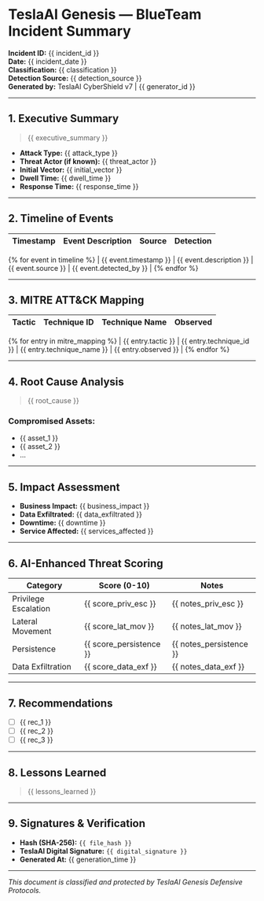 # TeslaAI Genesis — BlueTeam Incident Summary

**Incident ID:** {{ incident_id }}  
**Date:** {{ incident_date }}  
**Classification:** {{ classification }}  
**Detection Source:** {{ detection_source }}  
**Generated by:** TeslaAI CyberShield v7 | {{ generator_id }}  

---

## 1. Executive Summary

> {{ executive_summary }}

- **Attack Type:** {{ attack_type }}
- **Threat Actor (if known):** {{ threat_actor }}
- **Initial Vector:** {{ initial_vector }}
- **Dwell Time:** {{ dwell_time }}  
- **Response Time:** {{ response_time }}

---

## 2. Timeline of Events

| Timestamp | Event Description                         | Source            | Detection |
|-----------|--------------------------------------------|-------------------|-----------|
{% for event in timeline %}
| {{ event.timestamp }} | {{ event.description }} | {{ event.source }} | {{ event.detected_by }} |
{% endfor %}

---

## 3. MITRE ATT&CK Mapping

| Tactic             | Technique ID | Technique Name                   | Observed |
|--------------------|--------------|----------------------------------|----------|
{% for entry in mitre_mapping %}
| {{ entry.tactic }} | {{ entry.technique_id }} | {{ entry.technique_name }} | {{ entry.observed }} |
{% endfor %}

---

## 4. Root Cause Analysis

> {{ root_cause }}

### Compromised Assets:
- {{ asset_1 }}
- {{ asset_2 }}
- ...

---

## 5. Impact Assessment

- **Business Impact:** {{ business_impact }}
- **Data Exfiltrated:** {{ data_exfiltrated }}
- **Downtime:** {{ downtime }}
- **Service Affected:** {{ services_affected }}

---

## 6. AI-Enhanced Threat Scoring

| Category          | Score (0-10) | Notes |
|-------------------|--------------|-------|
| Privilege Escalation | {{ score_priv_esc }} | {{ notes_priv_esc }} |
| Lateral Movement     | {{ score_lat_mov }} | {{ notes_lat_mov }} |
| Persistence          | {{ score_persistence }} | {{ notes_persistence }} |
| Data Exfiltration    | {{ score_data_exf }} | {{ notes_data_exf }} |

---

## 7. Recommendations

- [ ] {{ rec_1 }}
- [ ] {{ rec_2 }}
- [ ] {{ rec_3 }}

---

## 8. Lessons Learned

> {{ lessons_learned }}

---

## 9. Signatures & Verification

- **Hash (SHA-256):** `{{ file_hash }}`
- **TeslaAI Digital Signature:** `{{ digital_signature }}`
- **Generated At:** {{ generation_time }}

---

*This document is classified and protected by TeslaAI Genesis Defensive Protocols.*
